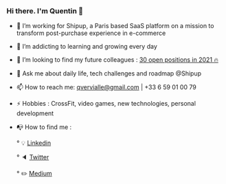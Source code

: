 ### Hi there. I'm Quentin 👋

- 🔭 I’m working for Shipup, a Paris based SaaS platform on a mission to transform post-purchase experience in e-commerce 
- 🌱 I’m addicting to learning and growing every day
- 👯 I’m looking to find my future colleagues : [30 open positions in 2021 🔥](https://www.welcometothejungle.com/fr/companies/shipup)
- 💬 Ask me about daily life, tech challenges and roadmap @Shipup
- 📫 How to reach me: qvervialle@gmail.com | +33 6 59 01 00 79
- ⚡ Hobbies : CrossFit, video games, new technologies, personal development
- 📭 How to find me : 
  
  ° :bulb: [Linkedin](https://www.linkedin.com/in/quentinvervialle/)
  
  ° :speaker: [Twitter](https://twitter.com/Qvervialle)
  
  ° :pencil2: [Medium](https://medium.com/@qvervialle)
<!--

**qvervialle/qvervialle** is a ✨ _special_ ✨ repository because its `README.md` (this file) appears on your GitHub profile.



